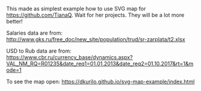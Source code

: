 This made as simplest example how to use SVG map for https://github.com/TianaQ. Wait for her projects. They will be a lot more better!  

Salaries data are from: http://www.gks.ru/free_doc/new_site/population/trud/sr-zarplata/t2.xlsx  

USD to Rub data are from: https://www.cbr.ru/currency_base/dynamics.aspx?VAL_NM_RQ=R01235&date_req1=01.01.2013&date_req2=01.10.2017&rt=1&mode=1  

To see the map open: https://dkurilo.github.io/svg-map-example/index.html  
